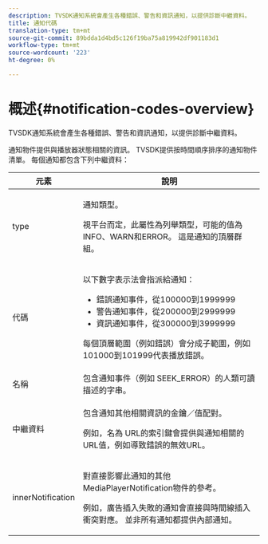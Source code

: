 ```yaml
---
description: TVSDK通知系統會產生各種錯誤、警告和資訊通知，以提供診斷中繼資料。
title: 通知代碼
translation-type: tm+mt
source-git-commit: 89bdda1d4bd5c126f19ba75a819942df901183d1
workflow-type: tm+mt
source-wordcount: '223'
ht-degree: 0%

---
```



# 概述{#notification-codes-overview}

TVSDK通知系統會產生各種錯誤、警告和資訊通知，以提供診斷中繼資料。

通知物件提供與播放器狀態相關的資訊。 TVSDK提供按時間順序排序的通知物件清單。 每個通知都包含下列中繼資料：

<table frame="all" colsep="1" rowsep="1" id="table_1A32EFFE1834438D8261886EC9D7250D"> 
 <thead> 
  <tr rowsep="1"> 
   <th colname="1" class="entry"> 元素 </th> 
   <th colname="2" class="entry"> 說明 </th> 
  </tr> 
 </thead>
 <tbody> 
  <tr rowsep="1"> 
   <td colname="1"><span class="codeph"> type</span> </td> 
   <td colname="2"> <p>通知類型。 </p> <p>視平台而定，此屬性為列舉類型，可能的值為INFO、WARN和ERROR。 這是通知的頂層群組。 </p> </td> 
  </tr> 
  <tr rowsep="1"> 
   <td colname="1"> <span class="codeph"> 代碼</span> </td> 
   <td colname="2"> <p>以下數字表示法會指派給通知： 
     <ul id="ul_A86BF89D6B3B410E81FAD718D3C4A9F0"> 
      <li id="li_8180972D704C40098723734DD4B45643">錯誤通知事件，從100000到1999999 </li> 
      <li id="li_0EC29EA5F0034E5EBFEF8E68A6498D39">警告通知事件，從200000到2999999 </li> 
      <li id="li_189A53D3D7EF4960A521AB04D00DCF70">資訊通知事件，從300000到3999999 </li> 
     </ul> </p> <p>每個頂層範圍（例如錯誤）會分成子範圍，例如101000到101999代表播放錯誤。 </p> </td> 
  </tr> 
  <tr rowsep="1"> 
   <td colname="1"><span class="codeph"> 名稱</span> </td> 
   <td colname="2">包含通知事件（例如<span class="codeph"> SEEK_ERROR</span>）的人類可讀描述的字串。 </td> 
  </tr> 
  <tr rowsep="1"> 
   <td colname="1"><span class="codeph"> 中繼資料</span> </td> 
   <td colname="2"> <p>包含通知其他相關資訊的金鑰／值配對。 </p> <p>例如，名為<span class="codeph"> URL</span>的索引鍵會提供與通知相關的URL值，例如導致錯誤的無效URL。 </p> </td> 
  </tr> 
  <tr rowsep="0"> 
   <td colname="1"><span class="codeph"> innerNotification</span> </td> 
   <td colname="2"> <p>對直接影響此通知的其他<span class="codeph"> MediaPlayerNotification</span>物件的參考。 </p> <p>例如，廣告插入失敗的通知會直接與時間線插入衝突對應。 並非所有通知都提供內部通知。 </p> </td> 
  </tr> 
 </tbody> 
</table>


